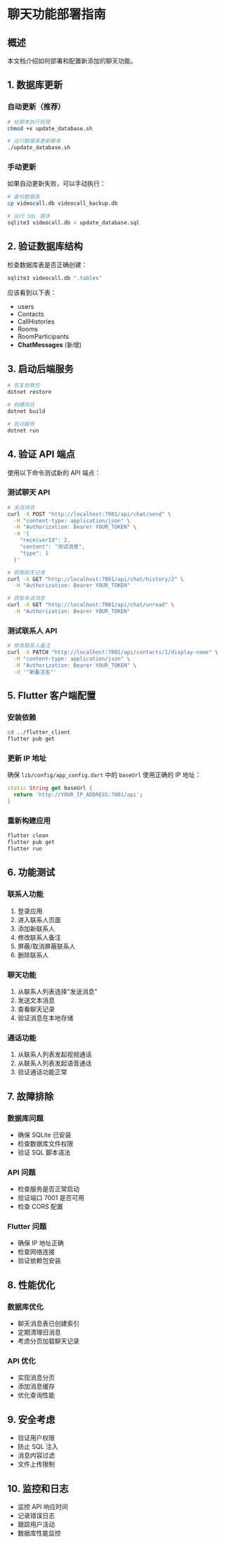 # 聊天功能部署指南

## 概述
本文档介绍如何部署和配置新添加的聊天功能。

## 1. 数据库更新

### 自动更新（推荐）
```bash
# 给脚本执行权限
chmod +x update_database.sh

# 运行数据库更新脚本
./update_database.sh
```

### 手动更新
如果自动更新失败，可以手动执行：

```bash
# 备份数据库
cp videocall.db videocall_backup.db

# 运行 SQL 脚本
sqlite3 videocall.db < update_database.sql
```

## 2. 验证数据库结构

检查数据库表是否正确创建：

```bash
sqlite3 videocall.db ".tables"
```

应该看到以下表：
- users
- Contacts
- CallHistories
- Rooms
- RoomParticipants
- **ChatMessages** (新增)

## 3. 启动后端服务

```bash
# 恢复依赖包
dotnet restore

# 构建项目
dotnet build

# 启动服务
dotnet run
```

## 4. 验证 API 端点

使用以下命令测试新的 API 端点：

### 测试聊天 API
```bash
# 发送消息
curl -X POST "http://localhost:7001/api/chat/send" \
  -H "content-type: application/json" \
  -H "Authorization: Bearer YOUR_TOKEN" \
  -d '{
    "receiverId": 2,
    "content": "测试消息",
    "type": 1
  }'

# 获取聊天记录
curl -X GET "http://localhost:7001/api/chat/history/2" \
  -H "Authorization: Bearer YOUR_TOKEN"

# 获取未读消息
curl -X GET "http://localhost:7001/api/chat/unread" \
  -H "Authorization: Bearer YOUR_TOKEN"
```

### 测试联系人 API
```bash
# 修改联系人备注
curl -X PATCH "http://localhost:7001/api/contacts/1/display-name" \
  -H "content-type: application/json" \
  -H "Authorization: Bearer YOUR_TOKEN" \
  -d '"新备注名"'
```

## 5. Flutter 客户端配置

### 安装依赖
```bash
cd ../flutter_client
flutter pub get
```

### 更新 IP 地址
确保 `lib/config/app_config.dart` 中的 `baseUrl` 使用正确的 IP 地址：

```dart
static String get baseUrl {
  return 'http://YOUR_IP_ADDRESS:7001/api';
}
```

### 重新构建应用
```bash
flutter clean
flutter pub get
flutter run
```

## 6. 功能测试

### 联系人功能
1. 登录应用
2. 进入联系人页面
3. 添加新联系人
4. 修改联系人备注
5. 屏蔽/取消屏蔽联系人
6. 删除联系人

### 聊天功能
1. 从联系人列表选择"发送消息"
2. 发送文本消息
3. 查看聊天记录
4. 验证消息在本地存储

### 通话功能
1. 从联系人列表发起视频通话
2. 从联系人列表发起语音通话
3. 验证通话功能正常

## 7. 故障排除

### 数据库问题
- 确保 SQLite 已安装
- 检查数据库文件权限
- 验证 SQL 脚本语法

### API 问题
- 检查服务是否正常启动
- 验证端口 7001 是否可用
- 检查 CORS 配置

### Flutter 问题
- 确保 IP 地址正确
- 检查网络连接
- 验证依赖包安装

## 8. 性能优化

### 数据库优化
- 聊天消息表已创建索引
- 定期清理旧消息
- 考虑分页加载聊天记录

### API 优化
- 实现消息分页
- 添加消息缓存
- 优化查询性能

## 9. 安全考虑

- 验证用户权限
- 防止 SQL 注入
- 消息内容过滤
- 文件上传限制

## 10. 监控和日志

- 监控 API 响应时间
- 记录错误日志
- 跟踪用户活动
- 数据库性能监控 